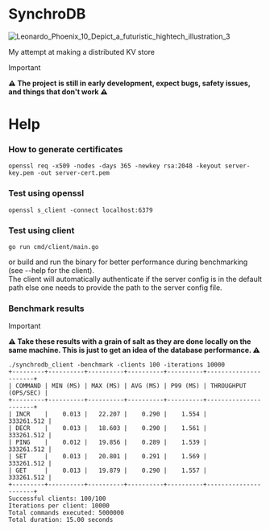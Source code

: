 # SynchroDB
![Leonardo_Phoenix_10_Depict_a_futuristic_hightech_illustration_3](https://github.com/user-attachments/assets/ef39414c-1423-49ad-9089-94ba4bb8b7cc)

My attempt at making a distributed KV store

> [!IMPORTANT]
> <strong>⚠️ The project is still in early development, expect bugs, safety issues, and things that don't work ⚠️</strong> 

# Help

### How to generate certificates

```
openssl req -x509 -nodes -days 365 -newkey rsa:2048 -keyout server-key.pem -out server-cert.pem
```


### Test using openssl

```
openssl s_client -connect localhost:6379
```


### Test using client

```
go run cmd/client/main.go
```
or build and run the binary for better performance during benchmarking (see --help for the client).
<br>
The client will automatically authenticate if the server config is in the default path else one needs to provide the path to the server config file.

### Benchmark results

> [!IMPORTANT]
> <strong>⚠️ Take these results with a grain of salt as they are done locally on the same machine. This is just to get an idea of the database performance. ⚠️</strong> 

```
./synchrodb_client -benchmark -clients 100 -iterations 10000
+---------+----------+----------+----------+----------+----------------------+
| COMMAND | MIN (MS) | MAX (MS) | AVG (MS) | P99 (MS) | THROUGHPUT (OPS/SEC) |
+---------+----------+----------+----------+----------+----------------------+
| INCR    |    0.013 |   22.207 |    0.290 |    1.554 |           333261.512 |
| DECR    |    0.013 |   18.603 |    0.290 |    1.561 |           333261.512 |
| PING    |    0.012 |   19.856 |    0.289 |    1.539 |           333261.512 |
| SET     |    0.013 |   20.801 |    0.291 |    1.569 |           333261.512 |
| GET     |    0.013 |   19.879 |    0.290 |    1.557 |           333261.512 |
+---------+----------+----------+----------+----------+----------------------+
Successful clients: 100/100
Iterations per client: 10000
Total commands executed: 5000000
Total duration: 15.00 seconds
```